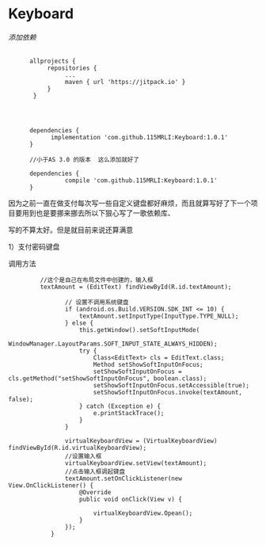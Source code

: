# Keyboard
###### 添加依赖

          allprojects {
               repositories {
            	    ...
                    maven { url 'https://jitpack.io' }
               }
           }
           
           
           

          dependencies {
	            implementation 'com.github.115MRLI:Keyboard:1.0.1'
	      }
	      
	      //小于AS 3.0 的版本  这么添加就好了
	      
	      dependencies {
          	        compile 'com.github.115MRLI:Keyboard:1.0.1'
          }


因为之前一直在做支付每次写一些自定义键盘都好麻烦，而且就算写好了下一个项目要用到也是要挪来挪去所以下狠心写了一歌依赖库、

写的不算太好。但是就目前来说还算满意

1）支付密码键盘

   调用方法
             
             //这个是自己在布局文件中创建的，输入框
             textAmount = (EditText) findViewById(R.id.textAmount);
            
                    // 设置不调用系统键盘
                    if (android.os.Build.VERSION.SDK_INT <= 10) {
                        textAmount.setInputType(InputType.TYPE_NULL);
                    } else {
                        this.getWindow().setSoftInputMode(
                                WindowManager.LayoutParams.SOFT_INPUT_STATE_ALWAYS_HIDDEN);
                        try {
                            Class<EditText> cls = EditText.class;
                            Method setShowSoftInputOnFocus;
                            setShowSoftInputOnFocus = cls.getMethod("setShowSoftInputOnFocus", boolean.class);
                            setShowSoftInputOnFocus.setAccessible(true);
                            setShowSoftInputOnFocus.invoke(textAmount, false);
                        } catch (Exception e) {
                            e.printStackTrace();
                        }
                    }
            
                    virtualKeyboardView = (VirtualKeyboardView) findViewById(R.id.virtualKeyboardView);
                    //设置输入框
                    virtualKeyboardView.setView(textAmount);
                    //点击输入框调起键盘
                    textAmount.setOnClickListener(new View.OnClickListener() {
                        @Override
                        public void onClick(View v) {
            
                            virtualKeyboardView.Opean();
                        }
                    });
                }
